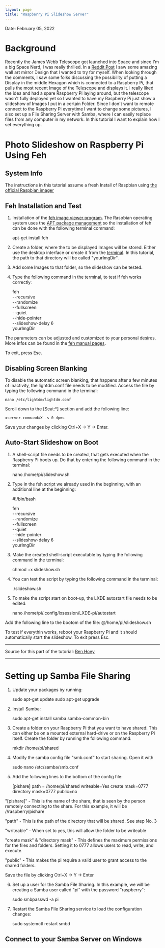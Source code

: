 ```yaml
---
layout: page
title: "Raspberry Pi Slideshow Server"
---
```

Date: February 05, 2022

# Background

Recently the James Webb Telescope got launched into Space and since I'm a big Space Nerd, I was really thrilled. In a [Reddit Post](https://www.reddit.com/r/space/comments/sgmc4e/i_built_a_james_webb_inspired_bit_of_wall_art/) I saw some amazing wall art mirror Design that I wanted to try for myself. When looking through the comments,  I saw some folks discussing the possibility of putting a Display in the middle Hexagon which is connected to a Raspberry Pi, that pulls the most recent Image of the Telescope and displays it. I really liked the idea and had a spare Raspberry Pi laying around, but the telescope wasn't fully deployed yet so I wanted to have my Raspberry Pi just show a slideshow of Images I put in a certain Folder. Since I don't want to remote connect to the Raspberry Pi everytime I want to change some pictures, I also set up a File Sharing Server with Samba, where I can easily replace files from any computer in my network. In this tutorial I want to explain how I set everything up.

# Photo Slideshow on Raspberry Pi Using Feh

## System Info

The instructions in this tutorial assume a fresh Install of Raspbian using [the official Raspbian imager](https://www.raspberrypi.com/documentation/computers/getting-started.html) 

## Feh Installation and Test

1. Installation of the [feh image viewer program](https://feh.finalrewind.org/). The Raspbian operating system uses the [APT package management](https://embeddedinventor.com/sudo-apt-get-install-command-explained-for-beginners/) so the installation of feh can be done with the following terminal command:

    apt-get install feh

2. Create a folder, where the to be displayed Images will be stored. Either use the desktop interface or create it from the [terminal](https://www.techwalla.com/articles/how-to-make-a-folder-in-ubuntu). In this tutorial, the path to that directory will be called "yourImgDir".

3. Add some Images to that folder, so the slideshow can be tested.

4. Type the following command in the terminal, to test if feh works correctly:

    feh \
    --recursive \
    --randomize \
    --fullscreen \
    --quiet \
    --hide-pointer \
    --slideshow-delay 6 \
    yourImgDir

The parameters can be adjusted and customized to your personal desires. More infos can be found in the [feh manual pages](https://linux.die.net/man/1/feh).

To exit, press Esc.

## Disabling Screen Blanking

To disable the automatic screen blanking, that happens after a few minutes of inactivity, the lightdm.conf file needs to be modified. Access the file by typing the following command in the terminal:

    nano /etc/lightdm/lightdm.conf

Scroll down to the [Seat:*] section and add the following line:

    xserver-command=X -s 0 dpms

Save your changes by clicking Ctrl+X -> Y -> Enter.

## Auto-Start Slideshow on Boot

1. A shell-script file needs to be created, that gets executed when the Raspberry Pi boots up. Do that by entering the following command in the terminal:

    nano /home/pi/slideshow.sh

2. Type in the feh script we already used in the beginning, with an additional line at the beginning:

    #!/bin/bash
 
    feh \
    --recursive \
    --randomize \
    --fullscreen \
    --quiet \
    --hide-pointer \
    --slideshow-delay 6 \
    yourImgDir

3. Make the created shell-script executable by typing the following command in the terminal:

    chmod +x slideshow.sh

4. You can test the script by typing the following command in the terminal:

    ./slideshow.sh

5. To make the script start on boot-up, the LXDE autostart file needs to be edited:

    nano /home/pi/.config/lxsession/LXDE-pi/autostart

Add the following line to the bootom of the file:
    @/home/pi/slideshow.sh


To test if everythin works, reboot your Raspberry Pi and it should automatically start the slideshow. To exit press Esc.

---
Source for this part of the tutorial: [Ben Hoey](https://bhoey.com/blog/photo-slideshows-using-raspberry-pi/) 

--- 



# Setting up Samba File Sharing

1. Update your packages by running:

    sudo apt-get update
    sudo apt-get upgrade

2. Install Samba:

    sudo apt-get install samba samba-common-bin

3. Create a folder on your Raspberry Pi that you want to have shared. This can either be on a mounted external hard-drive or on the Raspberry Pi itself. Create the folder by running the following command:

    mkdir /home/pi/shared

4. Modify the samba config file "smb.conf" to start sharing. Open it with

    sudo nano /etc/samba/smb.conf

5. Add the following lines to the bottom of the config file:

    [pishare]
    path = /home/pi/shared
    writeable=Yes
    create mask=0777
    directory mask=0777
    public=no

"[pishare]" - This is the name of the share, that is seen by the person remotely connecting to the share. For this example, it will be //raspberry/pishare

"path" - This is the path of the directory that will be shared. See step No. 3

"writeable" - When set to yes, this will allow the folder to be writeable

"create mask" & "directory mask" - This defines the maximum permissions for the files and folders. Setting it to 0777 allows users to read, write, and execute.

"public" - This makes the pi require a valid user to grant access to the shared folders.

Save the file by clicking Ctrl+X -> Y -> Enter

6. Set up a user for the Samba File Sharing. In this example, we will be creating a Samba user called "pi" with the password "raspberry":

    sudo smbpasswd -a pi

7. Restart the Samba File Sharing service to load the configuration changes:

    sudo systemctl restart smbd

## Connect to your Samba Server on Windows
